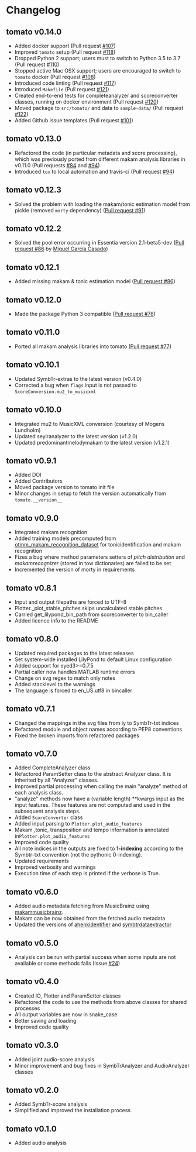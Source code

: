 # Changelog

## tomato v0.14.0

- Added docker support (Pull request [#107](https://github.com/sertansenturk/tomato/pull/107))
- Improved `tomato` setup (Pull request [#118](https://github.com/sertansenturk/tomato/pull/118))
- Dropped Python 2 support; users must to switch to Python 3.5 to 3.7 (Pull request [#110](https://github.com/sertansenturk/tomato/pull/110))
- Stopped active Mac OSX support; users are encouraged to switch to `tomato` docker (Pull request [#108](https://github.com/sertansenturk/tomato/pull/108))
- Introduced code linting (Pull request [#117](https://github.com/sertansenturk/tomato/pull/117))
- Introduced `Makefile` (Pull request [#121](https://github.com/sertansenturk/tomato/pull/121))
- Created end-to-end tests for completeanalyzer and scoreconverter classes, running on docker environment (Pull request [#120](https://github.com/sertansenturk/tomato/pull/120))
- Moved package to `src/tomato/` and data to `sample-data/` (Pull request [#122](https://github.com/sertansenturk/tomato/pull/122))
- Added Github issue templates (Pull request [#101](https://github.com/sertansenturk/tomato/pull/101))

## tomato v0.13.0

- Refactored the code (in particular metadata and score processing), which was previously ported from different makam analysis libraries in v0.11.0 (Pull requests [#84](https://github.com/sertansenturk/tomato/pull/84) and [#94](https://github.com/sertansenturk/tomato/pull/94))
- Introduced `tox` to local automation and travis-ci (Pull request [#94](https://github.com/sertansenturk/tomato/pull/94))

## tomato v0.12.3

- Solved the problem with loading the makam/tonic estimation model from pickle (removed `morty` dependency) ([Pull request #91](https://github.com/sertansenturk/tomato/pull/#91))

## tomato v0.12.2

- Solved the pool error occurring in Essentia version 2.1-beta5-dev ([Pull request #86](https://github.com/sertansenturk/tomato/pull/#88) by [Miguel García Casado](https://github.com/miguelgcasado))

## tomato v0.12.1

- Added missing makam & tonic estimation model ([Pull request #86](https://github.com/sertansenturk/tomato/pull/#86))

## tomato v0.12.0

- Made the package Python 3 compatible ([Pull request #78](https://github.com/sertansenturk/tomato/pull/78))

## tomato v0.11.0

- Ported all makam analysis libraries into tomato ([Pull request #77](https://github.com/sertansenturk/tomato/pull/77))

## tomato v0.10.1

- Updated SymbTr-extras to the latest version (v0.4.0)
- Corrected a bug when ```flags``` input is not passed to ```ScoreConversion.mu2_to_musicxml```

## tomato v0.10.0

- Integrated mu2 to MusicXML conversion (courtesy of Mogens Lundholm)
- Updated seyiranalyzer to the latest version (v1.2.0)
- Updated predominantmelodymakam to the latest version (v1.2.1)

## tomato v0.9.1

- Added DOI
- Added Contributors
- Moved package version to tomato init file
- Minor changes in setup to fetch the version automatically from ```tomato.__version__```

## tomato v0.9.0

- Integrated makam recognition
- Added training models precomputed from [otmm_makam_recognition_dataset](https:/github.com/MTG/otmm_makam_recognition_dataset/tree/dlfm2016) for tonicidentification and makam recognition
- Fizes a bug where method parameters setters of _pitch distribution_ and _makamrecognizer_ (stored in tow dictionaries) are failed to be set
- Incremented the version of morty in requirements

## tomato v0.8.1

- Input and output filepaths are forced to UTF-8
- Plotter._plot_stable_pitches skips uncalculated stable pitches
- Carried get_lilypond_bin_path from scoreconverter to bin_caller
- Added licence info to the README

## tomato v0.8.0

- Updated required packages to the latest releases
- Set system-wide installed LilyPond to default Linux configuration
- Added support for eyed3>=0.7.5
- Partial caller now handles MATLAB runtime errors
- Change on svg regex to match only notes
- Added stacklevel to the warnings
- The language is forced to en_US.utf8 in bincaller

## tomato v0.7.1

- Changed the mappings in the svg files from ly to SymbTr-txt indices
- Refactored module and object names according to PEP8 conventions
- Fixed the broken imports from refactored packages

## tomato v0.7.0

- Added CompleteAnalyzer class
- Refactored ParamSetter class to the abstract Analyzer class. It is
inherited by all "Analyzer" classes.
- Improved partial processing when calling the main "analyze" method of
each analysis class.
- "analyze" methods now have a (variable length) **kwargs input as the
input features. These features are not computed and used in the subsequent
analysis steps.
- Added ```ScoreConverter``` class
- Added input parsing to ```Plotter.plot_audio_features```
- Makam ,tonic, transposition and tempo information is annotated in```Plotter.plot_audio_features```
- Improved code quality
- All note indices in the outputs are fixed to **1-indexing** according to
the Symbtr-txt convention (not the pythonic 0-indexing).
- Updated requirements
- Improved verbosity and warnings
- Execution time of each step is printed if the verbose is True.

## tomato v0.6.0

- Added audio metadata fetching from MusicBrainz using [makammusicbrainz](https:/github.com/sertansenturk/makammusicbrainz/releases/tag/v1.2.0).
- Makam can be now obtained from the fetched audio metadata
- Updated the versions of [ahenkidentifier](https://github.com/sertansenturk/ahenkidentifier/releases/tag/v1.4.0) and [symbtrdataextractor](https://github.com/sertansenturk/symbtrdataextractor/releases/tag/v2.0.0-alpha.3)

## tomato v0.5.0

- Analysis can be run with partial success when some inputs are not available or some methods fails (Issue [#24](https://github.com/sertansenturk/tomato/issues/24))

## tomato v0.4.0

- Created IO, Plotter and ParamSetter classes
- Refactored the code to use the methods from above classes for shared processes
- All output variables are now in snake_case
- Better saving and loading
- Improved code quality

## tomato v0.3.0

- Added joint audio-score analysis
- Minor improvement and bug fixes in SymbTrAnalyzer and AudioAnalyzer classes

## tomato v0.2.0

- Added SymbTr-score analysis
- Simplified and improved the installation process

## tomato v0.1.0

- Added audio analysis
